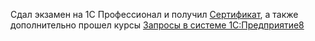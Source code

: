 Сдал экзамен на 1С Профессионал и получил [Сертификат](1СProf.jpg), а также дополнительно прошел курсы [Запросы в системе 1С:Предприятие8](Zapros.jpg) 
